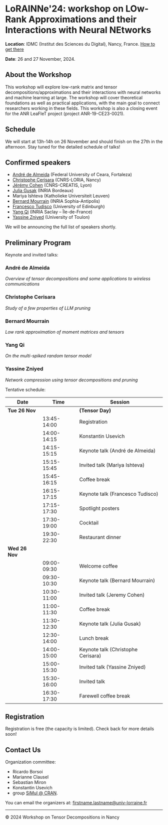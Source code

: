 # LoRAINNe'24: workshop on LOw-Rank Approximations and their Interactions with Neural NEtworks

**Location**: IDMC (Institut des Sciences du Digital), Nancy, France.  [How to get there](https://www.openstreetmap.org/directions?engine=fossgis_osrm_foot&route=48.68979%2C6.17514%3B48.69743%2C6.17170#map=16/48.69352/6.17392)

**Date**: 26 and 27 November, 2024.

## About the Workshop
This workshop will explore low-rank matrix and tensor decompositions/approximations and their interactions with neural networks and machine learning at large. The workshop will cover theoretical foundations as well as practical applications, with the main goal to connect researchers working in these fields. This workshop is also a closing event for the ANR LeaFleT project (project ANR-19-CE23-0021).

## Schedule
We will start at 13h-14h on 26 November and should finish on the 27th in the afternoon. Stay tuned for the detailed schedule of talks!

## Confirmed speakers
- [André de Almeida](https://professors.gtel.ufc.br/andre/) (Federal University of Ceara, Fortaleza)
- [Christophe Cerisara](https://members.loria.fr/CCerisara/) (CNRS-LORIA, Nancy)
- [Jérémy Cohen](https://jeremy-e-cohen.jimdofree.com) (CNRS-CREATIS, Lyon)
- [Julia Gusak](https://juliagusak.github.io) (INRIA Bordeaux)
- Mariya Ishteva (Katholieke Universiteit Leuven)
- [Bernard Mourrain](https://www-sop.inria.fr/members/Bernard.Mourrain/) (INRIA Sophia-Antipolis)
- [Francesco Tudisco](https://ftudisco.gitlab.io/) (University of Edinburgh)
- [Yang Qi](https://sites.google.com/view/yangqi) (INRIA Saclay – Île-de-France)
- [Yassine Zniyed](https://yzniyed.blogspot.com/p/about-me.html) (University of Toulon)

We will be announcing the full list of speakers shortly.

## Preliminary Program


Keynote and invited talks:


### André de Almeida
*Overview of tensor decompositions and some applications to wireless communications*

### Christophe Cerisara
*Study of a few properties of LLM pruning*

### Bernard Mourrain
*Low rank approximation of moment matrices and tensors*

### Yang Qi
*On the multi-spiked random tensor model*

### Yassine Zniyed
*Network compression using tensor decompositions and pruning*



Tentative schedule:


| **Date**       | **Time**        | **Session**                             |
|----------------|-----------------|-----------------------------------------|
| **Tue 26 Nov** |                 | **(Tensor Day)**                        |
|                | 13:45-14:00      | Registration                            |
|                | 14:00-14:15      | Konstantin Usevich                      |
|                | 14:15-15:15      | Keynote talk (André de Almeida)         |
|                | 15:15-15:45      | Invited talk (Mariya Ishteva)           |
|                | 15:45-16:15      | Coffee break                            |
|                | 16:15-17:15      | Keynote talk (Francesco Tudisco)        |
|                | 17:15-17:30      | Spotlight posters                       |
|                | 17:30-19:00      | Cocktail                                |
|                | 19:30-22:30      | Restaurant dinner                       |
| **Wed 26 Nov** |                 |                                         |
|                | 09:00-09:30      | Welcome coffee                          |
|                | 09:30-10:30      | Keynote talk (Bernard Mourrain)         |
|                | 10:30-11:00      | Invited talk (Jeremy Cohen)             |
|                | 11:00-11:30      | Coffee break                            |
|                | 11:30-12:30      | Keynote talk (Julia Gusak)              |
|                | 12:30-14:00      | Lunch break                             |
|                | 14:00-15:00      | Keynote talk (Christophe Cerisara)      |
|                | 15:00-15:30      | Invited talk (Yassine Zniyed)           |
|                | 15:30-16:00      | Invited talk                            |
|                | 16:30-17:30      | Farewell coffee break                   |





## Registration
Registration is free (the capacity is limited). Check back for more details soon!

## Contact Us

Organization committee: 
 - Ricardo Borsoi
 - Marianne Clausel
 - Sebastian Miron
 - Konstantin Usevich
 - group [SiMul @ CRAN](https://cran-simul.github.io/).

You can email the organizers at: [firstname.lastname@univ-lorraine.fr](firstname.lastname@univ-lorraine.fr)

---

&copy; 2024 Workshop on Tensor Decompositions in Nancy
